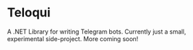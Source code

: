 # Teloqui

A .NET Library for writing Telegram bots. Currently just a small, experimental side-project. More coming soon!